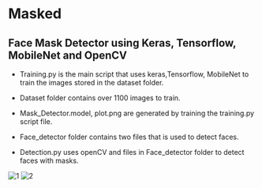 # Masked
## Face Mask Detector using Keras, Tensorflow, MobileNet and OpenCV

 
 - Training.py is the main script that uses keras,Tensorflow, MobileNet to train the images stored in the dataset folder.
 
 
 - Dataset folder contains over 1100 images to train.
 
 
 - Mask_Detector.model, plot.png are generated by training the training.py script file.
 
 
 - Face_detector folder contains two files that is used to detect faces.
 
 
 - Detection.py uses openCV and files in Face_detector folder to detect faces with masks.

 
 
 


![1](https://user-images.githubusercontent.com/70280910/102715121-1c0f8080-42f9-11eb-9d8e-2f3d7a62f7fe.jpg)
![2](https://user-images.githubusercontent.com/70280910/102715122-1ca81700-42f9-11eb-9306-9a37deaf9860.jpg)
